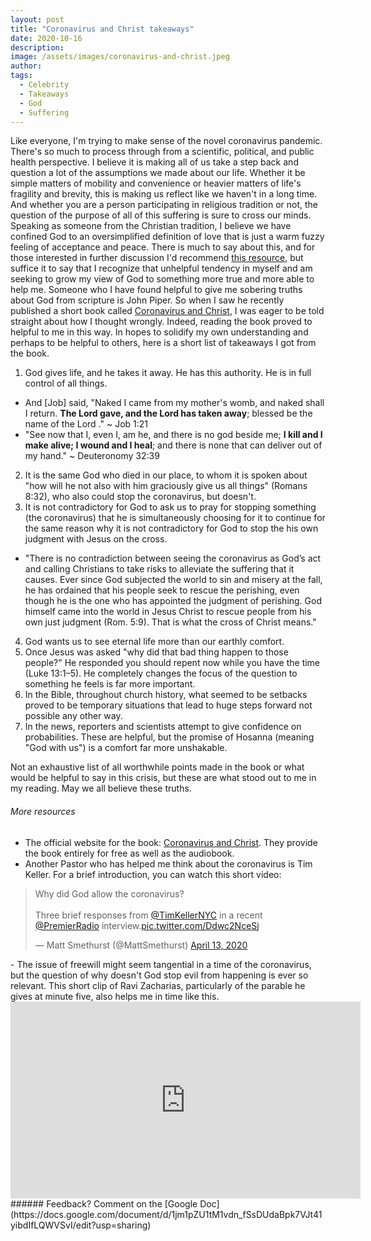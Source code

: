 ```yaml
---
layout: post
title: "Coronavirus and Christ takeaways"
date: 2020-10-16
description: 
image: /assets/images/coronavirus-and-christ.jpeg
author: 
tags: 
  - Celebrity
  - Takeaways
  - God
  - Suffering
---
```

Like everyone, I'm trying to make sense of the novel coronavirus pandemic. There's so much to process through from a scientific, political, and public health perspective. I believe it is making all of us take a step back and question a lot of the assumptions we made about our life. Whether it be simple matters of mobility and convenience or heavier matters of life's fragility and brevity, this is making us reflect like we haven't in a long time. And whether you are a person participating in religious tradition or not, the question of the purpose of all of this suffering is sure to cross our minds. Speaking as someone from the Christian tradition, I believe we have confined God to an oversimplified definition of love that is just a warm fuzzy feeling of acceptance and peace. There is much to say about this, and for those interested in further discussion I'd recommend [this resource](https://adam4d.com/love/), but suffice it to say that I recognize that unhelpful tendency in myself and am seeking to grow my view of God to something more true and more able to help me. Someone who I have found helpful to give me sobering truths about God from scripture is John Piper. So when I saw he recently published a short book called [Coronavirus and Christ](https://www.desiringgod.org/books/coronavirus-and-christ), I was eager to be told straight about how I thought wrongly. Indeed, reading the book proved to helpful to me in this way. In hopes to solidify my own understanding and perhaps to be helpful to others, here is a short list of takeaways I got from the book.
1. God gives life, and he takes it away. He has this authority. He is in full control of all things.
- And [Job] said, "Naked I came from my mother's womb, and naked shall I return. **The Lord gave, and the Lord has taken away**; blessed be the name of the Lord ." ~ Job 1:21
- "See now that I, even I, am he, and there is no god beside me; **I kill and I make alive; I wound and I heal**; and there is none that can deliver out of my hand." ~ Deuteronomy 32:39
2. It is the same God who died in our place, to whom it is spoken about "how will he not also with him graciously give us all things" (Romans 8:32), who also could stop the coronavirus, but doesn't. 
3. It is not contradictory for God to ask us to pray for stopping something (the coronavirus) that he is simultaneously choosing for it to continue for the same reason why it is not contradictory for God to stop the his own judgment with Jesus on the cross.
- "There is no contradiction between seeing the coronavirus as God’s act and calling Christians to take risks to alleviate the suffering that it causes. Ever since God subjected the world to sin and misery at the fall, he has ordained that his people seek to rescue the perishing, even though he is the one who has appointed the judgment of perishing. God himself came into the world in Jesus Christ to rescue people from his own just judgment (Rom. 5:9). That is what the cross of Christ means."
4. God wants us to see eternal life more than our earthly comfort.
5. Once Jesus was asked "why did that bad thing happen to those people?" He responded you should repent now while you have the time (Luke 13:1–5). He completely changes the focus of the question to something he feels is far more important.
6. In the Bible, throughout church history, what seemed to be setbacks proved to be temporary situations that lead to huge steps forward not possible any other way.
7. In the news, reporters and scientists attempt to give confidence on probabilities. These are helpful, but the promise of Hosanna (meaning "God with us") is a comfort far more unshakable.

Not an exhaustive list of all worthwhile points made in the book or what would be helpful to say in this crisis, but these are what stood out to me in my reading. May we all believe these truths. 
###### More resources
- The official website for the book: [Coronavirus and Christ](https://www.desiringgod.org/books/coronavirus-and-christ). They provide the book entirely for free as well as the audiobook.
- Another Pastor who has helped me think about the coronavirus is Tim Keller. For a brief introduction, you can watch this short video:
<blockquote class="twitter-tweet" data-theme="light"><p lang="en" dir="ltr">Why did God allow the coronavirus? <br><br>Three brief responses from <a href="https://twitter.com/timkellernyc?ref_src=twsrc%5Etfw">@TimKellerNYC</a> in a recent <a href="https://twitter.com/PremierRadio?ref_src=twsrc%5Etfw">@PremierRadio</a> interview.<a href="https://t.co/Ddwc2NceSj">pic.twitter.com/Ddwc2NceSj</a></p>&mdash; Matt Smethurst (@MattSmethurst) <a href="https://twitter.com/MattSmethurst/status/1249740970930900998?ref_src=twsrc%5Etfw">April 13, 2020</a></blockquote> <script async src="https://platform.twitter.com/widgets.js" charset="utf-8"></script>
- The issue of freewill might seem tangential in a time of the coronavirus, but the question of why doesn't God stop evil from happening is ever so relevant. This short clip of Ravi Zacharias, particularly of the parable he gives at minute five, also helps me in time like this.
<iframe width="560" height="315" src="https://www.youtube.com/embed/7CwhBCpGgmU" frameborder="0" allow="accelerometer; autoplay; encrypted-media; gyroscope; picture-in-picture" allowfullscreen></iframe>
###### Feedback?
Comment on the [Google Doc](https://docs.google.com/document/d/1jm1pZU1tM1vdn_fSsDUdaBpk7VJt41yibdIfLQWVSvI/edit?usp=sharing)




